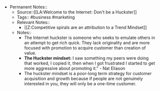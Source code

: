 - Permanent Notes::
    - Source::[[LA:Welcome to the Internet: Don't be a Huckster]]
    - Tags:: #business #marketing
    - Relevant Notes::
        - [[Z:Competitive spirals are an attribution to a Trend Mindset]]
    - Notes::
        - The Internet huckster is someone who seeks to emulate others in an attempt to get rich quick. They lack originality and are more focused with promotion to acquire customer than creation of value. 
        - **The Huckster mindset:** I saw something my peers were doing that worked, I copied it, then when I got frustrated I started to get more aggressive about promoting it." - Nat Eliason
        - The huckster mindset is a poor-long term strategy for customer acquisition and growth because if people are not genuinely interested in you, they will only be a one-time customer.
